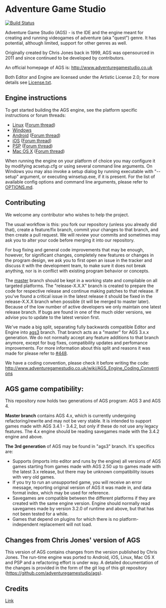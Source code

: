 # Adventure Game Studio

[![Build Status](https://api.cirrus-ci.com/github/adventuregamestudio/ags.svg?branch=ags4)](https://cirrus-ci.com/github/adventuregamestudio/ags)

Adventure Game Studio (AGS) - is the IDE and the engine meant for creating and running videogames of adventure (aka "quest") genre. It has potential, although limited, support for other genres as well.

Originally created by Chris Jones back in 1999, AGS was opensourced in 2011 and since continued to be developed by contributors.

An official homepage of AGS is: http://www.adventuregamestudio.co.uk

Both Editor and Engine are licensed under the Artistic License 2.0; for more details see [License.txt](License.txt).


## Engine instructions

To get started building the AGS engine, see the platform specific instructions or forum threads:

-    [Linux](debian/README.md) ([Forum thread](http://www.adventuregamestudio.co.uk/forums/index.php?topic=46152.0))
-    [Windows](Windows/README.md)
-    [Android](Android/README.md) ([Forum thread](http://www.adventuregamestudio.co.uk/forums/index.php?topic=44768.0))
-    [iOS](iOS/README.md) ([Forum thread](http://www.adventuregamestudio.co.uk/forums/index.php?topic=46040.0))
-    [PSP](PSP/README.md) ([Forum thread](http://www.adventuregamestudio.co.uk/forums/index.php?topic=43998.0))
-    [Mac OS X](OSX/README.md) ([Forum thread](http://www.adventuregamestudio.co.uk/forums/index.php?topic=47264.0))

When running the engine on your platform of choice you may configure it by modifying acsetup.cfg or using several command line arguments.
On Windows you may also invoke a setup dialog by running executable with "--setup" argument, or executing winsetup.exe, if it is present.
For the list of available config options and command line arguments, please refer to [OPTIONS.md](OPTIONS.md).

## Contributing

We welcome any contributor who wishes to help the project.

The usual workflow is this: you fork our repository (unless you already did that), create a feature/fix branch, commit your changes to that branch, and then create a pull request. We will review your commits and sometimes may ask you to alter your code before merging it into our repository.

For bug fixing and general code improvements that may be enough, however, for significant changes, completely new features or changes in the program design, we ask you to first open an issue in the tracker and discuss it with the development team, to make sure it does not break anything, nor is in conflict with existing program behavior or concepts.

The [master](https://github.com/adventuregamestudio/ags/tree/master) branch should be kept in a working state and compilable on all targeted platforms.
The "release-X.X.X" branch is created to prepare the code for respective release and continue making patches to that release. If you've found a critical issue in the latest release it should be fixed in the release-X.X.X branch when possible (it will be merged to master later).
Because of the low number of active developers we only maintain one latest release branch. If bugs are found in one of the much older versions, we advise you to update to the latest version first.

We've made a big split, separating fully backwards compatible Editor and Engine into [ags3](https://github.com/adventuregamestudio/ags/tree/ags3) branch. That branch acts as a "master" for AGS 3.x.x generation. We do not normally accept any feature additions to that branch anymore, except for bug fixes, compatibility updates and perfomance improvements. For more information about this split and reasons it was made for please refer to [#448](https://github.com/adventuregamestudio/ags/issues/448).

We have a coding convention, please check it before writing the code: http://www.adventuregamestudio.co.uk/wiki/AGS_Engine_Coding_Conventions


## AGS game compatibility:

This repository now holds two generations of AGS program: AGS 3 and AGS 4.

**Master branch** contains AGS 4.x, which is currently undergoing refactoring/rewrite and may not be very stable. It is intended to support games made with AGS 3.4.1 - 3.4.2, but only if these do not use any legacy features.
The 4.x engine should be reading savegames made with the 3.4.2 engine and above.

**The 3rd generation** of AGS may be found in "ags3" branch. It's specifics are:

- Supports (imports into editor and runs by the engine) all versions of AGS games starting from games made with AGS 2.50 up to games made with the latest 3.x release, but there may be unknown compatibility issues with very old games.
- If you try to run an unsupported game, you will receive an error message, reporting original version of AGS it was made in, and data format index, which may be used for reference.
- Savegames are compatible between the different platforms if they are created with the same engine version. Engine should normally read savegames made by version 3.2.0 of runtime and above, but that has not been tested for a while.
- Games that depend on plugins for which there is no platform-independent replacement will not load.


## Changes from Chris Jones' version of AGS

This version of AGS contains changes from the version published by Chris Jones.
The run-time engine was ported to Android, iOS, Linux, Mac OS X and PSP and a refactoring effort is under way.
A detailed documentation of the changes is provided in the form of the git log of this git repository
(https://github.com/adventuregamestudio/ags).


## Credits

[Link](Copyright.txt)
